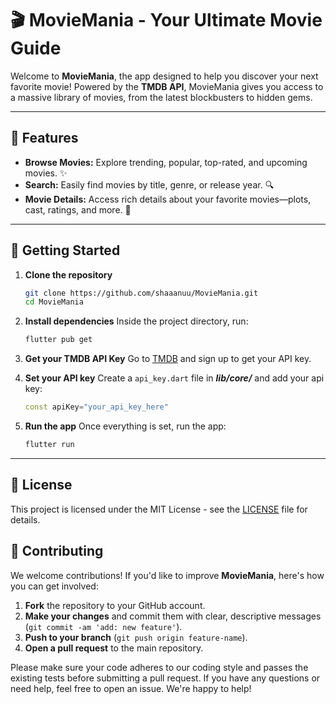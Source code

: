 # 🎬 **MovieMania** - Your Ultimate Movie Guide

Welcome to **MovieMania**, the app designed to help you discover your next favorite movie! Powered by the **TMDB API**, MovieMania gives you access to a massive library of movies, from the latest blockbusters to hidden gems.

---

## 📲 Features

- **Browse Movies:** Explore trending, popular, top-rated, and upcoming movies. ✨
- **Search:** Easily find movies by title, genre, or release year. 🔍
- **Movie Details:** Access rich details about your favorite movies—plots, cast, ratings, and more. 🎥

---

## 🚀 Getting Started

1. **Clone the repository**

   ```bash
   git clone https://github.com/shaaanuu/MovieMania.git
   cd MovieMania
   ```

2. **Install dependencies**
   Inside the project directory, run:

   ```bash
   flutter pub get
   ```

3. **Get your TMDB API Key**
   Go to [TMDB](https://www.themoviedb.org/) and sign up to get your API key.

4. **Set your API key**
   Create a `api_key.dart` file in **_lib/core/_** and add your api key:

   ```dart
   const apiKey="your_api_key_here"
   ```

5. **Run the app**
   Once everything is set, run the app:
   ```bash
   flutter run
   ```

---

## 📄 License

This project is licensed under the MIT License - see the [LICENSE](LICENSE) file for details.

## 💬 Contributing

We welcome contributions! If you'd like to improve **MovieMania**, here's how you can get involved:

1. **Fork** the repository to your GitHub account.
2. **Make your changes** and commit them with clear, descriptive messages (`git commit -am 'add: new feature'`).
3. **Push to your branch** (`git push origin feature-name`).
4. **Open a pull request** to the main repository.

Please make sure your code adheres to our coding style and passes the existing tests before submitting a pull request. If you have any questions or need help, feel free to open an issue. We're happy to help!
